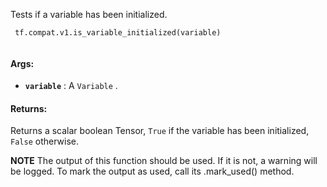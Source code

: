 Tests if a variable has been initialized.



```
 tf.compat.v1.is_variable_initialized(variable)
 
```



#### Args:

- **`variable`** : A  `Variable` .



#### Returns:
Returns a scalar boolean Tensor,  `True`  if the variable has been
initialized,  `False`  otherwise.

**NOTE**  The output of this function should be used.  If it is not, a warning will be logged.  To mark the output as used, call its .mark_used() method.

